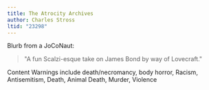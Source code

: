 ```yaml
---
title: The Atrocity Archives
author: Charles Stross
ltid: "23298"
---
```


Blurb from a JoCoNaut:

> "A fun Scalzi-esque take on James Bond by way of Lovecraft."

Content Warnings include death/necromancy, body horror, Racism, Antisemitism,
Death, Animal Death, Murder, Violence
